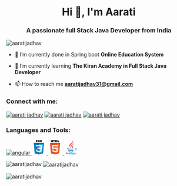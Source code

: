 <h1 align="center">Hi 👋, I'm Aarati</h1>
<h3 align="center">A passionate full Stack Java Developer from India</h3>

<p align="left"> <img src="https://komarev.com/ghpvc/?username=aaratijadhav&label=Profile%20views&color=0e75b6&style=flat" alt="aaratijadhav" /> </p>

- 🔭 I’m currently done in Spring boot **Online Education System**

- 🌱 I’m currently learning **The Kiran Academy in Full Stack Java Developer**

- 📫 How to reach me **aaratijadhav31@gmail.com**

<h3 align="left">Connect with me:</h3>
<p align="left">
<a href="https://linkedin.com/in/aarati jadhav" target="blank"><img align="center" src="https://raw.githubusercontent.com/rahuldkjain/github-profile-readme-generator/master/src/images/icons/Social/linked-in-alt.svg" alt="aarati jadhav" height="30" width="40" /></a>
<a href="https://fb.com/aarati jadhav" target="blank"><img align="center" src="https://raw.githubusercontent.com/rahuldkjain/github-profile-readme-generator/master/src/images/icons/Social/facebook.svg" alt="aarati jadhav" height="30" width="40" /></a>
<a href="https://instagram.com/aarati jadhav" target="blank"><img align="center" src="https://raw.githubusercontent.com/rahuldkjain/github-profile-readme-generator/master/src/images/icons/Social/instagram.svg" alt="aarati jadhav" height="30" width="40" /></a>
</p>

<h3 align="left">Languages and Tools:</h3>
<p align="left"> <a href="https://angular.io" target="_blank" rel="noreferrer"> <img src="https://angular.io/assets/images/logos/angular/angular.svg" alt="angular" width="40" height="40"/> </a> <a href="https://www.w3schools.com/css/" target="_blank" rel="noreferrer"> <img src="https://raw.githubusercontent.com/devicons/devicon/master/icons/css3/css3-original-wordmark.svg" alt="css3" width="40" height="40"/> </a> <a href="https://www.w3.org/html/" target="_blank" rel="noreferrer"> <img src="https://raw.githubusercontent.com/devicons/devicon/master/icons/html5/html5-original-wordmark.svg" alt="html5" width="40" height="40"/> </a> <a href="https://www.java.com" target="_blank" rel="noreferrer"> <img src="https://raw.githubusercontent.com/devicons/devicon/master/icons/java/java-original.svg" alt="java" width="40" height="40"/> </a> </p>

<p><img align="left" src="https://github-readme-stats.vercel.app/api/top-langs?username=aaratijadhav&show_icons=true&locale=en&layout=compact" alt="aaratijadhav" /></p>

<p>&nbsp;<img align="center" src="https://github-readme-stats.vercel.app/api?username=aaratijadhav&show_icons=true&locale=en" alt="aaratijadhav" /></p>

<p><img align="center" src="https://github-readme-streak-stats.herokuapp.com/?user=aaratijadhav&" alt="aaratijadhav" /></p>
